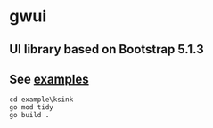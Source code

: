 # gwui
## UI library based on Bootstrap 5.1.3
## See [examples](./examples) 
```
cd example\ksink
go mod tidy
go build .
```
